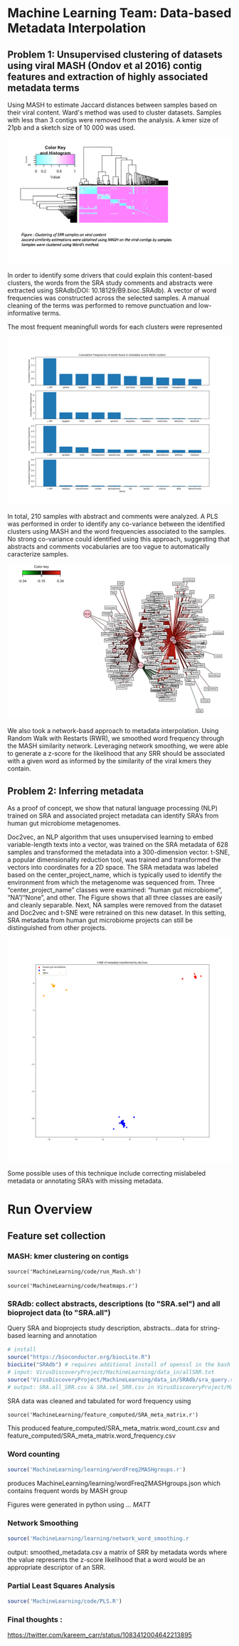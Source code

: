 # Machine Learning Team: Data-based Metadata Interpolation

## Problem 1: Unsupervised clustering of datasets using viral MASH (Ondov et al 2016) contig features and extraction of highly associated metadata terms

Using MASH to estimate Jaccard distances between samples based on their viral content. Ward's method was used to cluster datasets. Samples with less than 3 contigs were removed from the analysis. A kmer size of 21pb and a sketch size of 10 000 was used.

![alt text](https://github.com/NCBI-Hackathons/VirusDiscoveryProject/blob/master/MachineLearning/figures/Slide1.png "Clustering")


In order to identify some drivers that could explain this content-based clusters, the words from the SRA study comments and abstracts were extracted using SRAdb(DOI: 10.18129/B9.bioc.SRAdb). 
A vector of word frequencies was constructed across the selected samples. A manual cleaning of the terms was performed to remove punctuation and low-informative terms. 

The most frequent meaningfull words for each clusters were represented 

![alt text](https://github.com/NCBI-Hackathons/VirusDiscoveryProject/blob/master/MachineLearning/figures/clusters_hack.png "word frequencies")

In total, 210 samples with abstract and comments were analyzed. A PLS was performed in order to identify any co-variance between the identified clusters using MASH and the word frequencies associated to the samples. No strong co-variance could identified using this approach, suggesting that abstracts and comments vocabularies are too vague to automatically caracterize samples.

![alt text](https://github.com/NCBI-Hackathons/VirusDiscoveryProject/blob/master/MachineLearning/figures/network_PLS.png "PLS_analysis")

We also took a network-basd approach to metadata interpolation. Using Random Walk with Restarts (RWR), we smoothed word frequency through the MASH similarity network. Leveraging network smoothing, we were able to generate a z-score for the likelihood that any SRR should be associated with a given word as informed by the similarity of the viral kmers they contain. 

## Problem 2: Inferring metadata 

As a proof of concept, we show that natural language processing (NLP) trained on SRA and associated project metadata can identify SRA’s from human gut microbiome metagenomes. 

Doc2vec, an NLP algorithm that uses unsupervised learning to embed variable-length texts into a vector, was trained on the SRA metadata of 628 samples and transformed the metadata into a 300-dimension vector. t-SNE, a popular dimensionality reduction tool, was trained and transformed the vectors into coordinates for a 2D space. 
The SRA metadata was labeled based on the center_project_name, which is typically used to identify the environment from which the metagenome was sequenced from. Three “center_project_name” classes were examined: “human gut microbiome”, “NA”/“None”, and other. The Figure shows that all three classes are easily and cleanly separable. Next, NA samples were removed from the dataset and Doc2vec and t-SNE were retrained on this new dataset. In this setting, SRA metadata from human gut microbiome projects can still be distinguished from other projects.

![alt text](https://github.com/NCBI-Hackathons/VirusDiscoveryProject/blob/master/MachineLearning/figures/hgm_na_other.png "HMG")

Some possible uses of this technique include correcting mislabeled metadata or annotating SRA’s with missing metadata.





# Run Overview

## Feature set collection

### MASH: kmer clustering on contigs

```
source('MachineLearning/code/run_Mash.sh')

source('MachineLearning/code/heatmaps.r')

```

### SRAdb: collect abstracts, descriptions (to "SRA.sel") and all bioproject data (to "SRA.all")
Query SRA and bioprojects study description, abstracts...data for string-based learning and annotation
```R
# install
source("https://bioconductor.org/biocLite.R")
biocLite("SRAdb") # requires additional install of openssl in the bash environment
# input: VirusDiscoveryProject/MachineLearning/data_in/allSRR.txt
source('VirusDiscoveryProject/MachineLearning/data_in/SRAdb/sra_query.r')
# output: SRA.all_SRR.csv & SRA.sel_SRR.csv in VirusDiscoveryProject/MachineLearning/data_in/SRAdb/
```
SRA data was cleaned and tabulated for word frequency using
```
source('MachineLearning/feature_computed/SRA_meta_matrix.r')
```
This produced feature_computed/SRA_meta_matrix.word_count.csv and feature_computed/SRA_meta_matrix.word_frequency.csv

### Word counting 

```R
source('MachineLearning/learning/wordFreq2MASHgroups.r')
```
produces MachineLearning/learning/wordFreq2MASHgroups.json which contains frequent words by MASH group

Figures were generated in python using ... *MATT*

### Network Smoothing
```R
source('MachineLearning/learning/network_word_smoothing.r
```
output: smoothed_metadata.csv a matrix of SRR by metadata words where the value represents the z-score likelihood that a word would be an appropriate descriptor of an SRR.

### Partial Least Squares Analysis
```R
source('MachineLearning/code/PLS.R')
```

### Final thoughts :
https://twitter.com/kareem_carr/status/1083412004642213895
